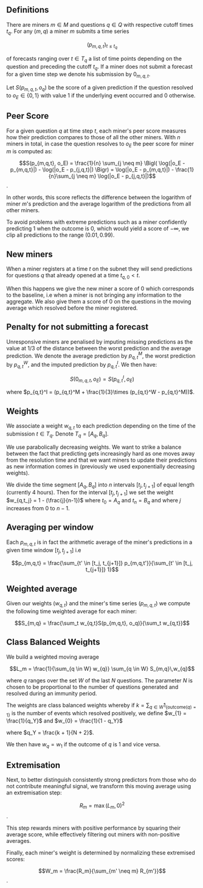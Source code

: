 ## Definitions


There are miners $m\in M$ and questions $q \in Q$ with respective cutoff times $t_q$. For any $(m,q)$ a miner $m$ submits a time series 

$$
(p_{m,q,t})_{t \leq t_q}
$$

of forecasts ranging over $t \in T_q$ a list of time points depending on the question and preceding the cutoff $t_q$. If a miner does not submit a forecast for a given time step we denote his submission by $0_{m,q,t}$. 

Let $S(p_{m,q,t},o_q)$ be the score of a given prediction if the question resolved to $o_E \in \{0,1\}$ with value $1$ if the underlying event occurred and $0$ otherwise.

## Peer Score

For a given question $q$ at time step $t$, each miner's peer score measures how their prediction compares to those of all the other miners. With $n$ miners in total, in case the question resolves to $o_E$ the peer score for miner $m$ is computed as:

$$S(p_{m,q,t}, o_E) = \frac{1}{n} \sum_{j \neq m} \Bigl( \log(|o_E - p_{m,q,t}|) - \log(|o_E - p_{j,q,t}|) \Bigr)
= \log(|o_E - p_{m,q,t}|) - \frac{1}{n}\sum_{j \neq m} \log(|o_E - p_{j,q,t}|)$$.

In other words, this score reflects the difference between the logarithm of miner $m$'s prediction and the average logarithm of the predictions from all other miners.

To avoid problems with extreme predictions such as a miner confidently predicting $1$ when the outcome is $0$, which would yield a score of $-\infty$, we clip all predictions to the range $(0.01, 0.99)$.

## New miners

When a miner registers at a time $t$ on the subnet they will send predictions for questions $q$ that already opened at a time $t_{q,0} < t$. 

When this happens we give the new miner a score of $0$ which corresponds to the baseline, i.e when a miner is not bringing any information to the aggregate. We also give them a score of $0$ on the questions in the moving average which resolved before the miner registered.

## Penalty for not submitting a forecast

Unresponsive miners are penalised by imputing missing predictions as the value at 1/3 of the distance between the worst prediction and the average prediction. We denote the average prediction by $p_{q,t}^M$, the worst prediction by $p_{q,t}^W$, and the imputed prediction by $p_{q,t}^I$. We then have:

$$S(0_{m,q,t}, o_E) = S(p_{q,t}^I, o_E)$$ 

where $p_{q,t}^I = (p_{q,t}^M + \frac{1}{3}\times (p_{q,t}^W - p_{q,t}^M))$.


## Weights

We associate a weight $w_{q, t}$ to each prediction depending on the time of the submission $t \in T_q$. Denote $T_q = [A_q, B_q ]$.


We use parabolically decreasing weights. We want to strike a balance between the fact that predicting gets increasingly hard as one moves away from the resolution time and that we want miners to update their predictions as new information comes in (previously we used exponentially decreasing weights). 


We divide the time segment $[A_q,B_q]$ into $n$ intervals $[t_j, t_{j+1}]$ of equal length (currently 4 hours). Then for the interval $[t_j, t_{j+1}]$ we set the weight $w_{q,t_j} =  1 - (\frac{j}{n-1})$ where $t_0 = A_q$ and $t_{n} = B_q$ and where $j$ increases from $0$ to $n-1$.

## Averaging per window

Each $p_{m,q,t}$ is in fact the arithmetic average of the miner's predictions in a given time window $[t_j, t_{j+1}]$ i.e

$$p_{m,q,t} = \frac{\sum_{t' \in [t_j, t_{j+1}]} p_{m,q,t'}}{\sum_{t' \in [t_j, t_{j+1}]} 1}$$



## Weighted average 


Given our weights ($w_{q,t}$) and the miner's time series $(p_{m,q,t})$ we compute the following time weighted average for each miner:

$$S_{m,q} = \frac{\sum_t w_{q,t}S(p_{m,q,t}, o_q)}{\sum_t w_{q,t}}$$

## Class Balanced Weights

We build a weighted moving average 

$$L_m = \frac{1}{\sum_{q \in W} w_{q}} \sum_{q \in W} S_{m,q}\,w_{q}$$ 

where $q$ ranges over the set $W$ of the last $N$ questions. The parameter $N$ is chosen to be proportional to the number of questions generated and resolved during an immunity period. 

The weights are class balanced weights whereby if $k = \sum_{q \in W} 1_{\{\text{outcome}(q)=1\}}$ is the number of events which resolved positively, we define 
$w_{1} = \frac{1}{q_Y}$ and $w_{0} = \frac{1}{1 - q_Y}$

where $q_Y = \frac{k + 1}{N + 2}$.

We then have $w_q = w_1$ if the outcome of $q$ is $1$ and vice versa.


## Extremisation

Next, to better distinguish consistently strong predictors from those who do not contribute meaningful signal, we transform this moving average using an extremisation step:

$$R_m = \max\bigl(L_m, 0\bigr)^2$$.

This step rewards miners with positive performance by squaring their average score, while effectively filtering out miners with non-positive averages.

Finally, each miner's weight is determined by normalizing these extremised scores:

$$W_m = \frac{R_m}{\sum_{m' \neq m} R_{m'}}$$.

